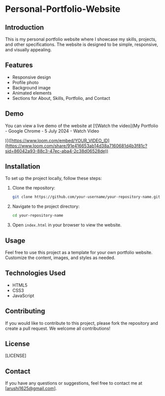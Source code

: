 # Personal-Portfolio-Website
## Introduction

This is my personal portfolio website where I showcase my skills, projects, and other specifications. The website is designed to be simple, responsive, and visually appealing.

## Features

- Responsive design
- Profile photo
- Background image
- Animated elements
- Sections for About, Skills, Portfolio, and Contact

## Demo

You can view a live demo of the website at [![Watch the video](My Portfolio - Google Chrome - 5 July 2024 - Watch Video

)]([https://www.loom.com/embed/YOUR_VIDEO_ID](https://www.loom.com/share/91e416653ab14d38a7160681d4b3f81c?sid=86042a93-88c3-47ec-aba4-2c38d06528de))

## Installation

To set up the project locally, follow these steps:

1. Clone the repository:
    ```bash
    git clone https://github.com/your-username/your-repository-name.git
    ```
2. Navigate to the project directory:
    ```bash
    cd your-repository-name
    ```
3. Open `index.html` in your browser to view the website.

## Usage

Feel free to use this project as a template for your own portfolio website. Customize the content, images, and styles as needed.

## Technologies Used

- HTML5
- CSS3
- JavaScript

## Contributing

If you would like to contribute to this project, please fork the repository and create a pull request. We welcome all contributions!

## License
[LICENSE]

## Contact

If you have any questions or suggestions, feel free to contact me at [arushi1625@gmail.com].

